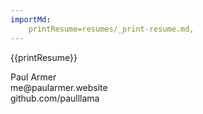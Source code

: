 ```yaml
---
importMd: 
    printResume=resumes/_print-resume.md,
---
```


{{printResume}}

<div class="hide-for-screen">
    <div id="header">
        <section id="name">Paul Armer</section>
        <aside id="email">me@paularmer.website</aside>
        <aside id="github">github.com/paulllama</aside>
    </div>
    <div id="introduction">
    </div>
    <div id="experience">
        <div id="main-column">
        </div>
        <div id="side-column">
        </div>
    </div>
</div>
